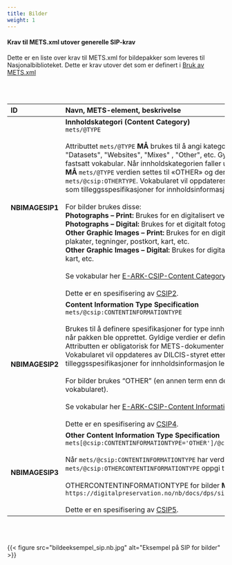 ```yaml
---
title: Bilder
weight: 1
---
```





#### Krav til METS.xml utover generelle SIP-krav
Dette er en liste over krav til METS.xml for bildepakker som leveres til Nasjonalbiblioteket. Dette er krav utover det som er definert i [Bruk av METS.xml](https://digitalpreservation.no/nb/docs/dps/sip/1.0/mets/)

<br><br>

| **ID** | **Navn, METS-element, beskrivelse** | **Krav** | **Kardinalitet** |
|:---|:---|:---|:---|
| **NBIMAGESIP1** | **Innholdskategori (Content Category)**<br>`mets/@TYPE`<br><br>Attributtet `mets/@TYPE` **MÅ** brukes til å angi kategorien til innholdet i pakken, f.eks. "Datasets", "Websites", "Mixes" , "Other", etc. Gyldige verdier er definert i et fastsatt vokabular. Når innholdskategorien faller utenfor det definerte vokabularet, **MÅ** `mets/@TYPE` verdien settes til «OTHER» og den spesifikke verdien angis i `mets/@csip:OTHERTYPE`. Vokabularet vil oppdateres av DILCIS-styret etter hvert som tilleggsspesifikasjoner for innholdsinformasjon legges til.<br><br>For bilder brukes disse:<br>**Photographs – Print:** Brukes for en digitalisert versjon av et fysisk fotografi. <br>**Photographs – Digital:** Brukes for et digitalt fotografi. <br>**Other Graphic Images – Print:** Brukes for en digitalisert versjon av fysiske plakater, tegninger, postkort, kart, etc.<br>**Other Graphic Images – Digital:** Brukes for digitale plakater, tegninger, postkort, kart, etc.<br><br>Se vokabular her [E-ARK-CSIP-Content Category](https://github.com/DILCISBoard/E-ARK-CSIP/blob/master/schema/CSIPVocabularyContentCategory.xml). <br><br>Dette er en spesifisering av [CSIP2](https://earkcsip.dilcis.eu/#CSIP2). | **MÅ** | **1..1** |
| **NBIMAGESIP2** | **Content Information Type Specification**<br>`mets/@csip:CONTENTINFORMATIONTYPE`<br><br>Brukes til å definere spesifikasjoner for type innholdsinformasjon som ble brukt når pakken ble opprettet. Gyldige verdier er definert i et fastsatt vokabular. Attributten er obligatorisk for METS-dokumenter på representasjonsnivå. Vokabularet vil oppdateres av DILCIS-styret etter hvert som tilleggsspesifikasjoner for innholdsinformasjon legges til.<br><br>For bilder brukes “OTHER” (en annen term enn det som finnes i det brukte vokabularet).<br><br>Se vokabular her [E-ARK-CSIP-Content Information Type](https://github.com/DILCISBoard/E-ARK-CSIP/blob/master/schema/CSIPVocabularyContentInformationType.xml).<br> <br>Dette er en spesifisering av [CSIP4](https://earkcsip.dilcis.eu/#CSIP4). | **MÅ** | **1..1** |
| **NBIMAGESIP3** | **Other Content Information Type Specification**<br>`mets[@csip:CONTENTINFORMATIONTYPE='OTHER']/@csip:OTHERCONTENTINFORMATIONTYPE`<br> <br>Når `mets/@csip:CONTENTINFORMATIONTYPE` har verdien «OTHER», **MÅ** `mets/@csip:OTHERCONTENTINFORMATIONTYPE` oppgi type innholdsinformasjon.<br> <br>OTHERCONTENTINFORMATIONTYPE for bilder **MÅ** være `https://digitalpreservation.no/nb/docs/dps/sip/1.0/profiles/images/`<br><br>Dette er en spesifisering av [CSIP5](https://earkcsip.dilcis.eu/#CSIP5). | **MÅ** | **1..1** |

<br><br>

{{< figure src="bildeeksempel_sip.nb.jpg" alt="Eksempel på SIP for bilder" >}}
